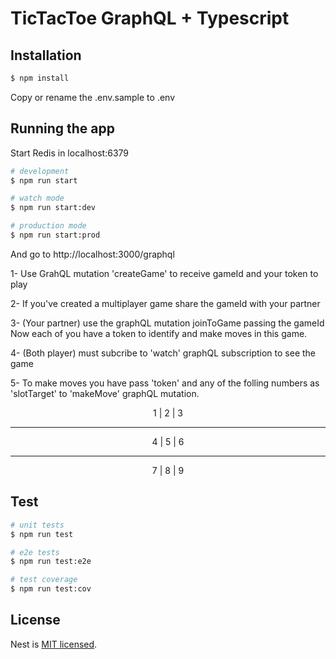 # TicTacToe GraphQL + Typescript

## Installation

```bash
$ npm install
```

Copy or rename the .env.sample to .env

## Running the app

Start Redis in localhost:6379

```bash
# development
$ npm run start

# watch mode
$ npm run start:dev

# production mode
$ npm run start:prod
```

And go to http://localhost:3000/graphql

1- Use GrahQL mutation 'createGame' to receive gameId and your token to play

2- If you've created a multiplayer game share the gameId with your partner

3- (Your partner) use the graphQL mutation joinToGame passing the gameId
Now each of you have a token to identify and make moves in this game.

4- (Both player) must subcribe to 'watch' graphQL subscription to see the game

5- To make moves you have pass 'token' and
any of the folling numbers as 'slotTarget' to 'makeMove' graphQL mutation.

<div align="center">
1 | 2 | 3
<hr>
4 | 5 | 6
<hr>
7 | 8 | 9
</div>

## Test

```bash
# unit tests
$ npm run test

# e2e tests
$ npm run test:e2e

# test coverage
$ npm run test:cov
```

## License

Nest is [MIT licensed](LICENSE).
